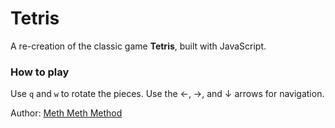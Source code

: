 # Tetris
A re-creation of the classic game **Tetris**, built with JavaScript.

### How to play
Use `q` and `w` to rotate the pieces. Use the &#8592;, &#8594;, and &#8595; arrows for navigation.

Author: [Meth Meth Method](https://meth.js.org)
